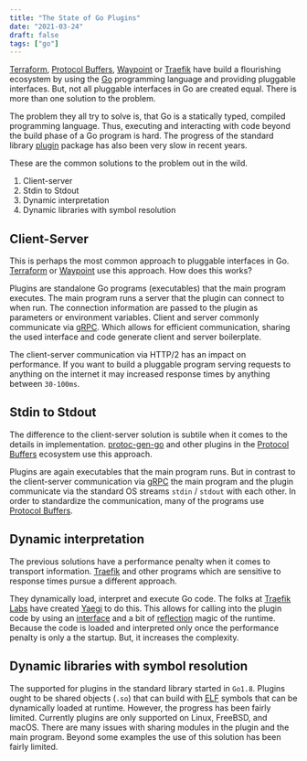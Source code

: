 ```yaml
---
title: "The State of Go Plugins"
date: "2021-03-24"
draft: false
tags: ["go"]
---
```


[Terraform](https://www.terraform.io/), [Protocol Buffers](https://developers.google.com/protocol-buffers), [Waypoint](https://www.waypointproject.io/) or [Traefik](https://traefik.io/) have build a flourishing ecosystem by using the [Go](https://golang.org/) programming language and providing pluggable interfaces. But, not all pluggable interfaces in Go are created equal. There is more than one solution to the problem.

The problem they all try to solve is, that Go is a statically typed, compiled programming language. Thus, executing and interacting with code beyond the build phase of a Go program is hard. The progress of the standard library [plugin](https://golang.org/pkg/plugin/) package has also been very slow in recent years.

These are the common solutions to the problem out in the wild.

1. Client-server
2. Stdin to Stdout
3. Dynamic interpretation
4. Dynamic libraries with symbol resolution

## Client-Server

This is perhaps the most common approach to pluggable interfaces in Go. [Terraform](https://www.terraform.io/) or [Waypoint](https://www.waypointproject.io/) use this approach. How does this works?

Plugins are standalone Go programs (executables) that the main program executes. The main program runs a server that the plugin can connect to when run. The connection information are passed to the plugin as parameters or environment variables. Client and server commonly communicate via [gRPC](https://grpc.io/). Which allows for efficient communication, sharing the used interface and code generate client and server boilerplate.

The client-server communication via HTTP/2 has an impact on performance. If you want to build a pluggable program serving requests to anything on the internet it may increased response times by anything between `30-100ms`.

## Stdin to Stdout

The difference to the client-server solution is subtile when it comes to the details in implementation. [protoc-gen-go](https://github.com/golang/protobuf/tree/master/protoc-gen-go) and other plugins in the [Protocol Buffers](https://developers.google.com/protocol-buffers) ecosystem use this approach.

Plugins are again executables that the main program runs. But in contrast to the client-server communication via [gRPC](https://grpc.io/) the main program and the plugin communicate via the standard OS streams `stdin` / `stdout` with each other. In order to standardize the communication,  many of the programs use [Protocol Buffers](https://developers.google.com/protocol-buffers).

## Dynamic interpretation

The previous solutions have a performance penalty when it comes to transport information. [Traefik](https://traefik.io/) and other programs which are sensitive to response times pursue a different approach.

They dynamically load, interpret and execute Go code. The folks at [Traefik Labs](https://traefik.io) have created [Yaegi](https://github.com/traefik/yaegi) to do this. This allows for calling into the plugin code by using an [interface](https://gobyexample.com/interfaces) and a bit of [reflection](https://blog.golang.org/laws-of-reflection) magic of the runtime. Because the code is loaded and interpreted only once the performance penalty is only a the startup. But, it increases the complexity.

## Dynamic libraries with symbol resolution

The supported for plugins in the standard library started in `Go1.8`. Plugins ought to be shared objects (`.so`) that can build with [ELF](https://en.wikipedia.org/wiki/Executable_and_Linkable_Format) symbols that can be dynamically loaded at runtime. However, the progress has been fairly limited. Currently plugins are only supported on Linux, FreeBSD, and macOS. There are many issues with sharing modules in the plugin and the main program. Beyond some examples the use of this solution has been fairly limited.
